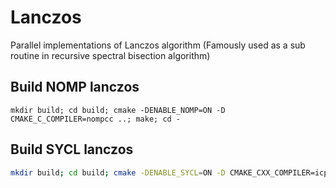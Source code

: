 # Lanczos
Parallel implementations of Lanczos algorithm (Famously used as a sub routine in recursive spectral bisection algorithm)

## Build NOMP lanczos
```mkdir build; cd build; cmake -DENABLE_NOMP=ON -D CMAKE_C_COMPILER=nompcc ..; make; cd -```  

## Build SYCL lanczos
```sh
mkdir build; cd build; cmake -DENABLE_SYCL=ON -D CMAKE_CXX_COMPILER=icpx ..; make; cd -
```

